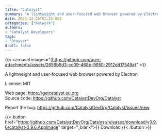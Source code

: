 ```yaml
---
title: "Catalyst"
summary: "A lightweight and user-focused web browser powered by Electron"
date: 2024-12-26T02:25:00Z
categories: ["Network"]
authors:
- "Catalyst Developers"
tags: 
- "Browser"
draft: false
---
```


{{< carousel images="{https://github.com/user-attachments/assets/2656b5d3-cc09-468b-9950-2912dd17549a}" >}}

A lightweight and user-focused web browser powered by Electron

License: MIT

Web page: <https://getcatalyst.eu.org>  
Source code: <https://github.com/CatalystDevOrg/Catalyst>

Report the bug: <https://github.com/CatalystDevOrg/Catalyst/issues/new>  

{{< button href="https://github.com/CatalystDevOrg/Catalyst/releases/download/v3.9.6/catalyst-3.9.6.AppImage" target="_blank">}}
Download
{{< /button >}}